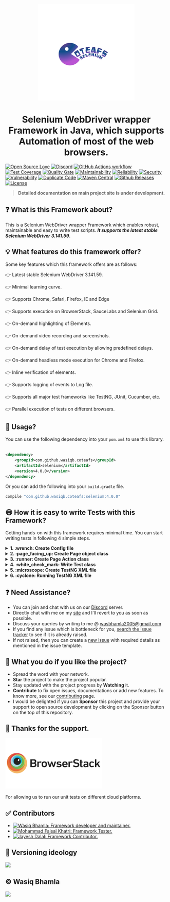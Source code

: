 <p align="center">
  <a href="">
    <img src="assets/coteafs-selenium-logo.png" width=300 padding=10 />
  </a>
</p>

<h1 align="center">Selenium WebDriver wrapper Framework in Java, which supports Automation of most of the web browsers.</h1>

[![Open Source Love](https://badges.frapsoft.com/os/v1/open-source.svg?v=103)][home]
[![Discord](https://img.shields.io/discord/874329599285268561?label=Discord&logo=Discord&style=for-the-badge)](https://discord.gg/DWVM398zsC)
[![GitHub Actions workflow](https://github.com/WasiqB/coteafs-selenium/actions/workflows/test.yml/badge.svg)](https://github.com/WasiqB/coteafs-selenium/actions/workflows/test.yml)
[![Test Coverage](https://sonarcloud.io/api/project_badges/measure?project=com.github.wasiqb.coteafs%3Aselenium&metric=coverage)][coverage]
[![Quality Gate](https://sonarcloud.io/api/project_badges/measure?project=com.github.wasiqb.coteafs%3Aselenium&metric=alert_status)](https://sonarcloud.io/dashboard?id=com.github.wasiqb.coteafs%3Aselenium)
[![Maintainability](https://sonarcloud.io/api/project_badges/measure?project=com.github.wasiqb.coteafs%3Aselenium&metric=sqale_rating)](https://sonarcloud.io/component_measures?id=com.github.wasiqb.coteafs%3Aselenium&metric=Maintainability)
[![Reliability](https://sonarcloud.io/api/project_badges/measure?project=com.github.wasiqb.coteafs%3Aselenium&metric=reliability_rating)](https://sonarcloud.io/component_measures?id=com.github.wasiqb.coteafs%3Aselenium&metric=Reliability)
[![Security](https://sonarcloud.io/api/project_badges/measure?project=com.github.wasiqb.coteafs%3Aselenium&metric=security_rating)](https://sonarcloud.io/component_measures?id=com.github.wasiqb.coteafs%3Aselenium&metric=Security)
[![Vulnerability](https://sonarcloud.io/api/project_badges/measure?project=com.github.wasiqb.coteafs%3Aselenium&metric=vulnerabilities)](https://sonarcloud.io/component_measures?id=com.github.wasiqb.coteafs%3Aselenium&metric=new_vulnerabilities)
[![Duplicate Code](https://sonarcloud.io/api/project_badges/measure?project=com.github.wasiqb.coteafs%3Aselenium&metric=duplicated_lines_density)](https://sonarcloud.io/component_measures?id=com.github.wasiqb.coteafs%3Aselenium&metric=Duplications)
[![Maven Central](https://img.shields.io/maven-central/v/com.github.wasiqb.coteafs/selenium.svg)][maven]
[![Github Releases](https://img.shields.io/github/downloads/WasiqB/coteafs-selenium/total.svg)](https://github.com/WasiqB/coteafs-selenium/releases)
[![License](https://img.shields.io/badge/License-Apache%202.0-blue.svg)](https://opensource.org/licenses/Apache-2.0)

> **Detailed documentation on main project site is under development.**

## :question: What is this Framework about?

This is a Selenium WebDriver wrapper Framework which enables robust, maintainable and easy to write test scripts. _**It
supports the latest stable Selenium WebDriver 3.141.59**_.

## :bulb: What features do this framework offer?

Some key features which this framework offers are as follows:

:point_right: Latest stable Selenium WebDriver 3.141.59.

:point_right: Minimal learning curve.

:point_right: Supports Chrome, Safari, Firefox, IE and Edge

:point_right: Supports execution on BrowserStack, SauceLabs and Selenium Grid.

:point_right: On-demand highlighting of Elements.

:point_right: On-demand video recording and screenshots.

:point_right: On-demand delay of test execution by allowing predefined delays.

:point_right: On-demand headless mode execution for Chrome and Firefox.

:point_right: Inline verification of elements.

:point_right: Supports logging of events to Log file.

:point_right: Supports all major test frameworks like TestNG, JUnit, Cucumber, etc.

:point_right: Parallel execution of tests on different browsers.

## :pushpin: Usage?

You can use the following dependency into your `pom.xml` to use this library.

```xml

<dependency>
    <groupId>com.github.wasiqb.coteafs</groupId>
    <artifactId>selenium</artifactId>
    <version>4.0.0</version>
</dependency>
```

Or you can add the following into your `build.gradle` file.

 ```gradle
 compile "com.github.wasiqb.coteafs:selenium:4.0.0"
 ```

## :smile: How it is easy to write Tests with this Framework?

Getting hands-on with this framework requires minimal time. You can start writing tests in following 4 simple steps.

<details>
  <summary><strong>1. :wrench: Create Config file</strong></summary>
  <br/>

Config file is by default searched in `src/test/resources` folder. The name of the config file is by default considered
as `selenium-config.yaml`. But the same can be overridden by using System property `coteafs.selenium.config` where you
can specify the new config file for the test.

#### Sample Config file

`src/test/resources/selenium-config.yaml`

```yaml
browsers:
  local_browser:
    browser: CHROME           # CHROME, SAFARI, EDGE, FIREFOX, IE.
    url: http://demo.guru99.com/V4/   # Application URL.
    headless_mode: false      # true, for headless, else false.
    driver: # Driver manager specific settings.
      force_cache: true       # true, false (default). Forces to use cached driver.
      force_download: true    # true, false (default). Forces to download driver each time.
      path: /drivers/         # Local path where drivers will searched for.
      version: 2.14           # Version of driver.
      exe_url: https://driver/download/url    # Driver download URL.
    remote: # Remote settings block (required when Browser is Remote).
      user_id: ${CLOUD_USER}  # Cloud User. Not required for Grid.
      password: ${CLOUD_KEY}  # Cloud Key. Not required for Grid.
      protocol: HTTPS         # HTTP, HTTPS. Default HTTP.
      url: hub-cloud.browserstack.com   # Remote hub URL
      source: BROWSERSTACK    # BROWSERSTACK, GRID, SAUCELABS
      capabilities: # Remote capabilities.
        browser: Chrome
        browser_version: 75.0
        os: Windows
        os_version: 10
        resolution: 1024x768
        name: Any Test name
      cloud_capabilities: # Cloud specific capabilities.
        seleniumVersion: 3.141.59
        name: Sauce-[Java] Sample Test
    params: # test specific map.
      user: <test-specific-user>
      password: <test-specific-password>
    playback: # Playback settings.
      screen_state: NORMAL  # FULL_SCREEN, MAXIMIZED, NORMAL
      highlight: true       # true, to highlight elements, else false.
      screen_resolution: # Screen resolution settings.
        width: 1280     # Screen width.
        height: 768     # Screen height.
      recording:
        enable: true    # true, to enable recording, else false.
        path: ./video   # Video recording path.
        prefix: VID     # Video file prefix.
      delays: # On demand delay settings.
        implicit: 60          # Implicit waits in seconds.
        explicit: 60          # Explicit waits in seconds.
        after_frame_switch: 500   # Delay after iFrame switch in milliseconds.
        after_window_switch: 500  # Delay after Window switch in milliseconds.
        before_key_press: 0   # delay before key press in milliseconds.
        after_key_press: 0    # delay after key press in milliseconds.
        before_mouse_move: 0  # delay before mouse move in milliseconds.
        after_mouse_move: 0   # delay after mouse move in milliseconds.
        before_click: 0       # delay before mouse click in milliseconds.
        after_click: 0        # delay after mouse click in milliseconds.
        page_load: 60         # page load timeout in seconds.
        script_load: 60       # script load timeout in seconds.
        highlight: 500        # highlight delay in milliseconds.
      screenshot: # Screenshot settings.
        path: ~/screenshots     # default screenshot path.
        prefix: SCR             # screenshot file prefix.
        extension: jpeg         # screenshot file extension.
        capture_on_error: false # screenshot on error.
        capture_all: true       # always capture screenshot on each event, when true.
```

> **Note:** If you find any config not working, feel free to raise an [issue][].

</details>

<details>
  <summary><strong>2. :page_facing_up: Create Page object class</strong></summary>
  <br/>

Checkout the following examples which will guide you in writing tests. Lets have a look at the Login page of Guru99 demo
site.

> Remember, `BrowserPage` class needs to be extended for every page and also a flavour of inheritance can be added as per requirement.

#### Sample Page object

```java
package com.github.wasiqb.coteafs.selenium.pages;

import com.github.wasiqb.coteafs.selenium.core.element.ITextBoxActions;
import org.openqa.selenium.By;

import com.github.wasiqb.coteafs.selenium.core.BrowserPage;
import com.github.wasiqb.coteafs.selenium.core.element.IMouseActions;

public class LoginPage extends BrowserPage {
    public ITextBoxActions password () {
        return form ().find (By.name ("password"), "Password");
    }

    public IMouseActions signIn () {
        return form ().find (By.name ("btnLogin"), "Login");
    }

    public ITextBoxActions userId () {
        return form ().find (By.name ("uid"), "User ID");
    }

    private IMouseActions form () {
        return onClickable (By.name ("frmLogin"), "Form");
    }
}
```

</details>

<details>
  <summary><strong>3. :runner: Create Page Action class</strong></summary>
  <br/>

This is a new concept, here you can define actions specific to each page. This approach abstracts out the page action
flows and helps in modularising the classes. So whenever the flow of the page changes, you need to change only at single
place.

> For every page action you need to extend `AbstractPageAction`. Since it is a generic class, you need to pass the action class name as it's generic type.
> Also, `perform` method needs to be implemented for every action class.

#### Sample page action

```java
package com.github.wasiqb.coteafs.selenium.pages.action;

import static java.text.MessageFormat.format;

import com.github.wasiqb.coteafs.selenium.core.page.AbstractPageAction;
import com.github.wasiqb.coteafs.selenium.pages.LoginPage;
import com.github.wasiqb.coteafs.selenium.pages.MainPage;

public class LoginPageAction extends AbstractPageAction<LoginPageAction> {
    public static final String PASS    = "password";
    public static final String USER_ID = "userId";

    @Override
    public void perform () {
        final LoginPage login = new LoginPage ();
        login.userId ()
            .enterText (value (USER_ID));
        login.password ()
            .enterText (value (PASS));
        login.signIn ()
            .click ();

        login.nextPage (MainPage.class)
            .managerIdBanner ()
            .verifyText ()
            .endsWith (format ("Manger Id : {0}", value (USER_ID).toString ()));
    }
}
```

</details>

<details>
  <summary><strong>4. :white_check_mark: Write Test class</strong></summary>
  <br/>

Test which are written using this framework are slightly different than usual. In the tests, Page actions is used
instead of page objects. This can be demonstrated as shown below:

#### Sample Test

> Every test class extends `BrowserTest` class.

```java
package com.github.wasiqb.coteafs.selenium;

import static com.github.wasiqb.coteafs.selenium.config.ConfigUtil.appSetting;
import static com.github.wasiqb.coteafs.selenium.pages.action.LoginPageAction.PASS;
import static com.github.wasiqb.coteafs.selenium.pages.action.LoginPageAction.USER_ID;

import org.testng.annotations.BeforeClass;
import org.testng.annotations.Test;

import com.github.wasiqb.coteafs.selenium.core.BrowserTest;
import com.github.wasiqb.coteafs.selenium.pages.MainPage;
import com.github.wasiqb.coteafs.selenium.pages.action.LoginPageAction;

public class SeleniumTest extends BrowserTest {
    @BeforeClass
    public void setupMethod () {
        final MainPage main = new MainPage ();
        main.onDriver ()
            .navigateTo (appSetting ().getUrl ());
    }

    @Test
    public void testSignIn () {
        final LoginPageAction login = new LoginPageAction ();
        login.addInputValue (USER_ID, appSetting ().getParams ()
                .get ("user"))
            .addInputValue (PASS, appSetting ().getParams ()
                .get ("password"))
            .perform ();
    }
}
```

</details>

<details>
  <summary><strong>5. :microscope: Create TestNG XML file</strong></summary>
  <br/>

### Basic synchronous run

Following is a simple `testng.yaml` file for running the tests on Chrome browser **locally, on grid and on
BrowserStack** in sync.

```yaml
name: Local Suite
tests:
  - name: Test Local
    preserveOrder: true
    parameters: {
      test.browser: local
    }
    classes:
      - name: com.github.wasiqb.coteafs.selenium.SeleniumTest
        includedMethods:
          - testLogin
          - testCheckboxes
          - testDropDownBox
  - name: Test Grid
    parameters: {
      test.browser: grid
    }
    classes:
      - name: com.github.wasiqb.coteafs.selenium.SeleniumTest
        includedMethods:
          - testLogin
  - name: Test BrowserStack Chrome
      preserveOrder: true
      parameters: {
        test.browser: bs_chrome
      }
      classes:
        - name: com.github.wasiqb.coteafs.selenium.SeleniumTest
          includedMethods:
            - testLogin
            - testCheckboxes
            - testDropDownBox
```

- `test.browser`: Here, the browser config key is used to tell the framework which browser config needs to be executed.

</details>

<details>
  <summary><strong>6. :cyclone: Running TestNG XML file</strong></summary>
  <br/>

### Running on local browsers or on Selenium Grid

Run the tests using following command,

```bash
$ mvn clean install -Dsuite-xml=testng.yaml
```

### Running on BrowserStack or any other cloud solution

Run the tests using following command,

```bash
$ mvn clean install -Dsuite-xml=testng.yaml -DCLOUD_USER=<cloud_user> -DCLOUD_KEY=<cloud_key>
```

</details>

## :question: Need Assistance?

- You can join and chat with us on our [Discord][discord] server.
- Directly chat with me on my [site][] and I'll revert to you as soon as possible.
- Discuss your queries by writing to me @ [wasbhamla2005@gmail.com][mail]
- If you find any issue which is bottleneck for you, [search the issue tracker][tracker] to see if it is already raised.
- If not raised, then you can create a [new issue][issue] with required details as mentioned in the issue template.

## :star2: What you do if you like the project?

- Spread the word with your network.
- **Star** the project to make the project popular.
- Stay updated with the project progress by **Watching** it.
- **Contribute** to fix open issues, documentations or add new features. To know more, see our [contributing][] page.
- I would be delighted if you can **Sponsor** this project and provide your support to open source development by
  clicking on the Sponsor button on the top of this repository.

## :gift_heart: Thanks for the support.

<p align="left">
  <a href="http://browserstack.com">
    <img src="assets/browserstack-logo.png" width=300 />
  </a>
</p>

For allowing us to run our unit tests on different cloud platforms.

## :white_check_mark: Contributors

<div>
  <ul>
    <li>
      <a href="https://github.com/WasiqB">
        <img alt="Wasiq Bhamla: Framework developer and maintainer." src="https://github.com/WasiqB.png" width=100 height=100 />
      </a>
    </li>
    <li>
      <a href="https://github.com/mfaisalkhatri">
        <img alt="Mohammad Faisal Khatri: Framework Tester." src="https://github.com/mfaisalkhatri.png" width=100 height=100 />
      </a>
    </li>
    <li>
      <a href="https://github.com/jayeshd7">
        <img alt="Jayesh Dalal: Framework Contributor." src="https://github.com/jayeshd7.png" width=100 height=100 />
      </a>
    </li>
  </ul>
</div>

## :ticket: Versioning ideology

<p align="left">
  <a href="http://semver.org/">
    <img src="assets/semver.png" width=300 />
  </a>
</p>

## :copyright: Wasiq Bhamla

<p align="left">
  <a href="http://www.apache.org/licenses/LICENSE-2.0">
    <img src="http://www.apache.org/img/asf_logo.png" width=300 />
  </a>
</p>

[discord]: https://discord.gg/DWVM398zsC

[home]: https://github.com/wasiqb/coteafs-selenium

[coverage]: https://sonarcloud.io/component_measures?id=com.github.wasiqb.coteafs%3Aselenium&metric=Coverage

[maven]: https://maven-badges.herokuapp.com/maven-central/com.github.wasiqb.coteafs/selenium

[site]: https://wasiqb.github.io

[tracker]: https://github.com/WasiqB/coteafs-selenium/issues?q=something

[issue]: https://github.com/WasiqB/coteafs-selenium/issues/new

[contributing]: .github/CONTRIBUTING.md

[mail]: mailto:wasbhamla2005@gmail.com